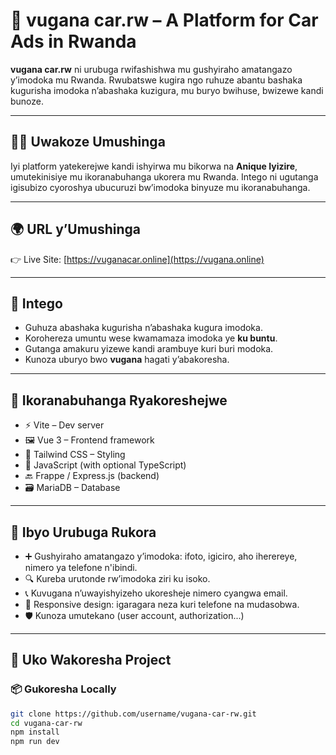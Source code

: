 # 🚗 vugana car.rw – A Platform for Car Ads in Rwanda

**vugana car.rw** ni urubuga rwifashishwa mu gushyiraho amatangazo y’imodoka mu Rwanda. Rwubatswe kugira ngo ruhuze abantu bashaka kugurisha imodoka n’abashaka kuzigura, mu buryo bwihuse, bwizewe kandi bunoze.

---

## 🙋‍♂️ Uwakoze Umushinga

Iyi platform yatekerejwe kandi ishyirwa mu bikorwa na **Anique Iyizire**, umutekinisiye mu ikoranabuhanga ukorera mu Rwanda. Intego ni ugutanga igisubizo cyoroshya ubucuruzi bw’imodoka binyuze mu ikoranabuhanga.

---

## 🌍 URL y’Umushinga

👉 Live Site: [https://vuganacar.online](https://vugana.online)

---

## 🎯 Intego

- Guhuza abashaka kugurisha n’abashaka kugura imodoka.
- Korohereza umuntu wese kwamamaza imodoka ye **ku buntu**.
- Gutanga amakuru yizewe kandi arambuye kuri buri modoka.
- Kunoza uburyo bwo **vugana** hagati y’abakoresha.

---

## 🔧 Ikoranabuhanga Ryakoreshejwe

- ⚡ Vite – Dev server
- 🖼 Vue 3 – Frontend framework
- 💨 Tailwind CSS – Styling
- 🧠 JavaScript (with optional TypeScript)
- 🔙 Frappe / Express.js (backend)
- 🗃 MariaDB – Database

---

## 📌 Ibyo Urubuga Rukora

- ➕ Gushyiraho amatangazo y’imodoka: ifoto, igiciro, aho iherereye, nimero ya telefone n'ibindi.
- 🔍 Kureba urutonde rw’imodoka ziri ku isoko.
- 📞 Kuvugana n’uwayishyizeho ukoresheje nimero cyangwa email.
- 📱 Responsive design: igaragara neza kuri telefone na mudasobwa.
- 🛡️ Kunoza umutekano (user account, authorization...)

---

## 🚀 Uko Wakoresha Project

### 📦 Gukoresha Locally

```bash
git clone https://github.com/username/vugana-car-rw.git
cd vugana-car-rw
npm install
npm run dev
